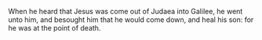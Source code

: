 When he heard that Jesus was come out of Judaea into Galilee, he went unto him, and besought him that he would come down, and heal his son: for he was at the point of death.
